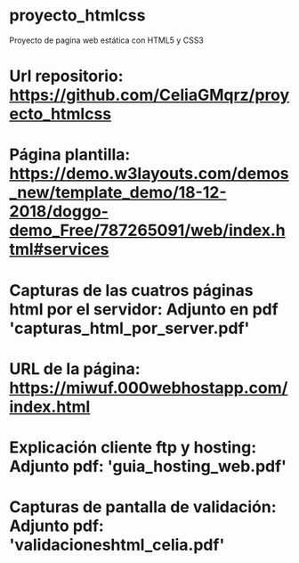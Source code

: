 # proyecto_htmlcss
Proyecto de pagina web estática con HTML5 y CSS3

# Url repositorio: https://github.com/CeliaGMqrz/proyecto_htmlcss
# Página plantilla: https://demo.w3layouts.com/demos_new/template_demo/18-12-2018/doggo-demo_Free/787265091/web/index.html#services
# Capturas de las cuatros páginas html por el servidor: Adjunto en pdf 'capturas_html_por_server.pdf'
# URL de la página: https://miwuf.000webhostapp.com/index.html
# Explicación cliente ftp y hosting: Adjunto pdf: 'guia_hosting_web.pdf'
# Capturas de pantalla de validación: Adjunto pdf: 'validacioneshtml_celia.pdf'